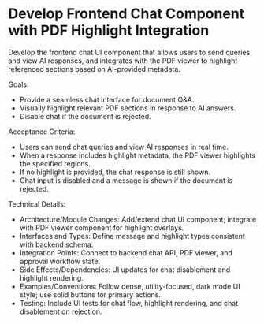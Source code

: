 # Develop Frontend Chat Component with PDF Highlight Integration

Develop the frontend chat UI component that allows users to send queries and view AI responses, and integrates with the PDF viewer to highlight referenced sections based on AI-provided metadata.

Goals:
- Provide a seamless chat interface for document Q&A.
- Visually highlight relevant PDF sections in response to AI answers.
- Disable chat if the document is rejected.

Acceptance Criteria:
- Users can send chat queries and view AI responses in real time.
- When a response includes highlight metadata, the PDF viewer highlights the specified regions.
- If no highlight is provided, the chat response is still shown.
- Chat input is disabled and a message is shown if the document is rejected.

Technical Details:
- Architecture/Module Changes: Add/extend chat UI component; integrate with PDF viewer component for highlight overlays.
- Interfaces and Types: Define message and highlight types consistent with backend schema.
- Integration Points: Connect to backend chat API, PDF viewer, and approval workflow state.
- Side Effects/Dependencies: UI updates for chat disablement and highlight rendering.
- Examples/Conventions: Follow dense, utility-focused, dark mode UI style; use solid buttons for primary actions.
- Testing: Include UI tests for chat flow, highlight rendering, and chat disablement on rejection.

